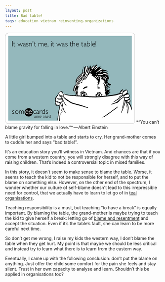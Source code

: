 ```yaml
---
layout: post
title: Bad table!
tags: education vietnam reinventing-organizations
---
```

<img src="/images/fulls/bad_table.png" class="fit image" title='Bad table!'>
*“You can’t blame gravity for falling in love.“* — Albert Einstein

A little girl bumped into a table and starts to cry. Her grand-mother comes to cuddle her and says “bad table!”.

It’s an education story you’ll witness in Vietnam. And chances are that if you come from a western country, you will strongly disagree with this way of raising children. That’s indeed a controversial topic in mixed families.

In this story, it doesn't seem to make sense to blame the table. Worse, it seems to teach the kid to not be responsible for herself, and to put the blame on something else. However, on the other end of the spectrum, I wonder whether our culture of self-blame doesn't lead to this irrepressible need for control, that we actually have to learn to let go of in [teal organisations](http://www.reinventingorganizations.com/).

Teaching responsibility is a must, but teaching “to have a break” is equally important. By blaming the table, the grand-mother is maybe trying to teach the kid to give herself a break: letting go of [blame and resentment](http://www.languageoflistening.com/blog/new-twist-on-blame/) and accept the situation. Even if it’s the table’s fault, she can learn to be more careful next time.


So don’t get me wrong, I raise my kids the western way, I don’t blame the table when they get hurt. My point is that maybe we should be less critical and instead try to learn what there is to learn from the eastern way.

Eventually, I came up with the following conclusion: don’t put the blame on anything. Just offer the child some comfort for the pain she feels and stay silent. Trust in her own capacity to analyse and learn. Shouldn’t this be applied in organisations too?


